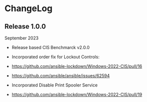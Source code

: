 # ChangeLog

## Release 1.0.0

September 2023
- Release based CIS Benchmarck v2.0.0

- Incorporated order fix for Lockout Controls:
- https://github.com/ansible-lockdown/Windows-2022-CIS/pull/16
- https://github.com/ansible/ansible/issues/62594

- Incorporated Disable Print Spooler Service
- https://github.com/ansible-lockdown/Windows-2022-CIS/pull/19
